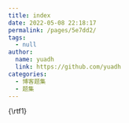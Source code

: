```yaml
---
title: index
date: 2022-05-08 22:18:17
permalink: /pages/5e7dd2/
tags: 
  - null
author: 
  name: yuadh
  link: https://github.com/yuadh
categories: 
  - 博客题集
  - 题集
---
```

{\rtf1}